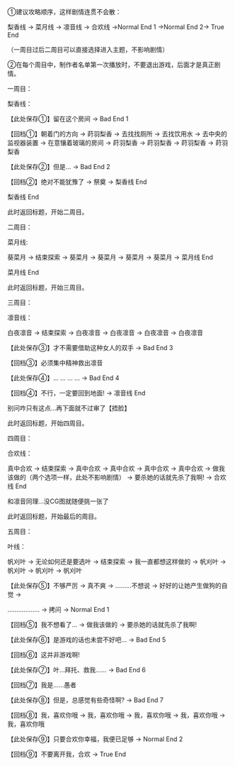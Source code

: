 ①建议攻略顺序，这样剧情连贯不会散：

梨香线 → 菜月线 → 凛音线 → 合欢线 →Normal End 1 →Normal End 2→ True End

（一周目过后二周目可以直接选择进入主题，不影响剧情）

②在每个周目中，制作者名单第一次播放时，不要退出游戏，后面才是真正剧情。



一周目：

梨香线：

【此处保存①】留在这个房间    →   Bad End 1

 【回档①】朝着门的方向 → 莳羽梨香 → 去找找厕所 → 去找饮用水 → 去中央的监视器装置 → 在意镶着玻璃的房间 → 莳羽梨香 → 莳羽梨香 → 莳羽梨香 → 莳羽梨香

【此处保存②】但是... → Bad End 2

 【回档②】绝对不能犹豫了 → 祭奠 → 梨香线 End


梨香线 End

此时返回标题，开始二周目。

二周目：

菜月线:

葵菜月 → 结束探索 → 葵菜月 → 葵菜月 → 葵菜月 → 葵菜月 → 菜月线 End


菜月线 End

 此时返回标题，开始三周目。

三周目：

凛音线：

白夜凛音 → 结束探索 → 白夜凛音 → 白夜凛音 → 白夜凛音 → 白夜凛音

【此处保存③】才不需要借助这种女人的双手 → Bad End 3

【回档③】必须集中精神救出凛音

【此处保存④】... ... ... ... → Bad End 4

【回档④】不行，一定要回到地面! →  凛音线 End


别问咋只有这点...再下面就不过审了【捂脸】

 此时返回标题，开始四周目。

四周目：

合欢线：

真中合欢 → 结束探索 → 真中合欢 → 真中合欢 → 真中合欢 → 真中合欢 → 做我该做的（两个选项一样，此处不影响剧情） →  要杀她的话就先杀了我啊! → 合欢线 End


和凛音同理...没CG图就随便挑一张了

 此时返回标题，开始最后的周目。

五周目：

叶线：

帆刈叶 → 无论如何还是要选叶 → 结束探索 → 我一直都想这样做的 → 帆刈叶 → 帆刈叶 → 帆刈叶 → 帆刈叶

【此处保存⑤】不够严厉 → 真不爽 → ………不想说 → 好好的让她产生做狗的自觉 → 

……………… → 拷问 → Normal End 1

 【回档⑤】我不想看了… → 做我该做的 → 要杀她的话就先杀了我啊!

【此处保存⑥】是游戏的话也未尝不好吧… → Bad End 5

 【回档⑥】这并非游戏啊!

【此处保存⑦】叶…拜托、救我…… → Bad End 6

 【回档⑦】我是……愚者

【此处保存⑧】但是，总感觉有些奇怪啊? → Bad End 7

 【回档⑧】我，喜欢你哦 → 我，喜欢你哦 → 我，喜欢你哦 → 我，喜欢你哦 → 我，喜欢你哦

【此处保存⑨】只要合欢你幸福，我便已足够 → Normal End 2



 【回档⑨】不要离开我，合欢 → True End